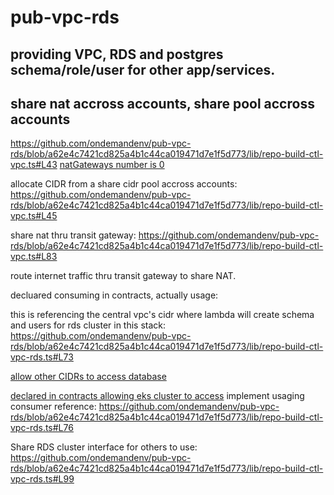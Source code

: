# pub-vpc-rds

## providing VPC, RDS and postgres schema/role/user for other app/services.


## share nat accross accounts, share pool accross accounts

https://github.com/ondemandenv/pub-vpc-rds/blob/a62e4c7421cd825a4b1c44ca019471d7e1f5d773/lib/repo-build-ctl-vpc.ts#L43
[natGateways number is 0](https://github.com/ondemandenv/odmd-build-contracts/blob/fd2e2db792cd81af2c6f66bcbdd43a4f59206100/lib/odmd-model/contracts-vpc.ts#L24)

allocate CIDR from a share cidr pool accross accounts:  https://github.com/ondemandenv/pub-vpc-rds/blob/a62e4c7421cd825a4b1c44ca019471d7e1f5d773/lib/repo-build-ctl-vpc.ts#L45



share nat thru transit gateway: https://github.com/ondemandenv/pub-vpc-rds/blob/a62e4c7421cd825a4b1c44ca019471d7e1f5d773/lib/repo-build-ctl-vpc.ts#L83

route internet traffic thru transit gateway to share NAT.


decluared consuming in contracts, actually usage: 

this is referencing the central vpc's cidr where lambda will create schema and users for rds cluster in this stack:
https://github.com/ondemandenv/pub-vpc-rds/blob/a62e4c7421cd825a4b1c44ca019471d7e1f5d773/lib/repo-build-ctl-vpc-rds.ts#L73

[allow other CIDRs to access database](https://github.com/ondemandenv/odmd-build-contracts/blob/fd2e2db792cd81af2c6f66bcbdd43a4f59206100/lib/odmd-model/contracts-rds-cluster.ts#L29)

[declared in contracts allowing eks cluster to access](https://github.com/ondemandenv/odmd-build-contracts/blob/fd2e2db792cd81af2c6f66bcbdd43a4f59206100/lib/repos/sample/spring-img/odmd-enver-sample-spring-img.ts#L102)
implement usaging consumer reference:
https://github.com/ondemandenv/pub-vpc-rds/blob/a62e4c7421cd825a4b1c44ca019471d7e1f5d773/lib/repo-build-ctl-vpc-rds.ts#L76


Share RDS cluster interface for others to use:
https://github.com/ondemandenv/pub-vpc-rds/blob/a62e4c7421cd825a4b1c44ca019471d7e1f5d773/lib/repo-build-ctl-vpc-rds.ts#L99
